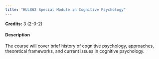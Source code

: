 ```yaml
---
title: "HUL862 Special Module in Cognitive Psychology"
---
```

**Credits:** 3 (2-0-2)

#### Description
The course will cover brief history of cognitive psychology, approaches, theoretical frameworks, and current issues in cognitive psychology.
